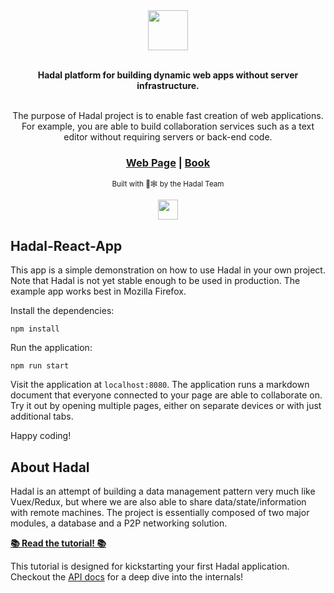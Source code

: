 <div align="center">
  <img align="center" height="64px" src="https://hadal.io/assets/hadal.svg">
  <br></br>
  
  <strong>Hadal platform for building dynamic web apps
  without server infrastructure.
  </strong>
  <br></br>  
  <p>
  The purpose of Hadal project is to enable fast creation of web applications.
  For example, you are able to build collaboration services such as a text editor without requiring servers or back-end code.
  </p>

  ### [Web Page][hadal-page] | [Book][hadal-tutorial]

  <sub>Built with 🦀🕸 by the Hadal Team</sub>

  <img height="32px" src="https://hadal.io/assets/wave.svg">
</div>

## Hadal-React-App
This app is a simple demonstration on how to use Hadal in your own project.
Note that Hadal is not yet stable enough to be used in production.
The example app works best in Mozilla Firefox.

Install the dependencies:
```
npm install
```

Run the application:
```
npm run start
```

Visit the application at `localhost:8080`.
The application runs a markdown document that everyone connected to your page
are able to collaborate on.
Try it out by opening multiple pages, either on separate devices or with
just additional tabs.

Happy coding!

## About Hadal
Hadal is an attempt of building a data management pattern very much like Vuex/Redux, but where we are also able to share data/state/information with remote machines.
The project is essentially composed of two major modules, a database and a P2P networking solution.

[**📚 Read the tutorial! 📚**][hadal-tutorial]

This tutorial is designed for kickstarting your first Hadal application.
Checkout the [API docs][hadal-docs] for a deep dive into the internals!

[hadal-page]: https://hadal.io/page
[hadal-tutorial]: https://hadal.io/book
[hadal-docs]: https://hadal.io/internal/doc/hadal
